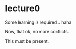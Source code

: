 # lecture0

Some learning is required... haha

Now, that ok, no more conflicts.

This must be present.
